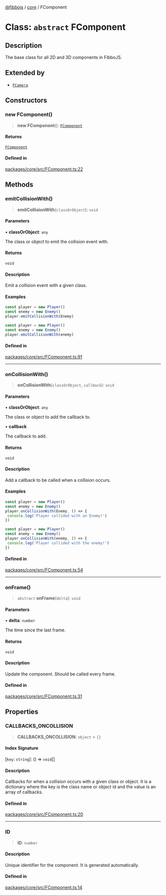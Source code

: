 [@fibbojs](/api/index) / [core](/api/core) / FComponent

# Class: `abstract` FComponent

## Description

The base class for all 2D and 3D components in FibboJS.

## Extended by

- [`FCamera`](FCamera.md)

## Constructors

### new FComponent()

> **new FComponent**(): [`FComponent`](FComponent.md)

#### Returns

[`FComponent`](FComponent.md)

#### Defined in

[packages/core/src/FComponent.ts:22](https://github.com/fibbojs/fibbo/blob/2b94dbe5ad7abc15b8f9f57b33427a79de05c36b/packages/core/src/FComponent.ts#L22)

## Methods

### emitCollisionWith()

> **emitCollisionWith**(`classOrObject`): `void`

#### Parameters

• **classOrObject**: `any`

The class or object to emit the collision event with.

#### Returns

`void`

#### Description

Emit a collision event with a given class.

#### Examples

```typescript
const player = new Player()
const enemy = new Enemy()
player.emitCollisionWith(Enemy)
```

```typescript
const player = new Player()
const enemy = new Enemy()
player.emitCollisionWith(enemy)
```

#### Defined in

[packages/core/src/FComponent.ts:91](https://github.com/fibbojs/fibbo/blob/2b94dbe5ad7abc15b8f9f57b33427a79de05c36b/packages/core/src/FComponent.ts#L91)

***

### onCollisionWith()

> **onCollisionWith**(`classOrObject`, `callback`): `void`

#### Parameters

• **classOrObject**: `any`

The class or object to add the callback to.

• **callback**

The callback to add.

#### Returns

`void`

#### Description

Add a callback to be called when a collision occurs.

#### Examples

```typescript
const player = new Player()
const enemy = new Enemy()
player.onCollisionWith(Enemy, () => {
 console.log('Player collided with an Enemy!')
})
```

```typescript
const player = new Player()
const enemy = new Enemy()
player.onCollisionWith(enemy, () => {
 console.log('Player collided with the enemy!')
})
```

#### Defined in

[packages/core/src/FComponent.ts:54](https://github.com/fibbojs/fibbo/blob/2b94dbe5ad7abc15b8f9f57b33427a79de05c36b/packages/core/src/FComponent.ts#L54)

***

### onFrame()

> `abstract` **onFrame**(`delta`): `void`

#### Parameters

• **delta**: `number`

The time since the last frame.

#### Returns

`void`

#### Description

Update the component.
Should be called every frame.

#### Defined in

[packages/core/src/FComponent.ts:31](https://github.com/fibbojs/fibbo/blob/2b94dbe5ad7abc15b8f9f57b33427a79de05c36b/packages/core/src/FComponent.ts#L31)

## Properties

### CALLBACKS\_ONCOLLISION

> **CALLBACKS\_ONCOLLISION**: `object` = `{}`

#### Index Signature

 \[`key`: `string`\]: () => `void`[]

#### Description

Callbacks for when a collision occurs with a given class or object.
It is a dictionary where the key is the class name or object id and the value is an array of callbacks.

#### Defined in

[packages/core/src/FComponent.ts:20](https://github.com/fibbojs/fibbo/blob/2b94dbe5ad7abc15b8f9f57b33427a79de05c36b/packages/core/src/FComponent.ts#L20)

***

### ID

> **ID**: `number`

#### Description

Unique identifier for the component.
It is generated automatically.

#### Defined in

[packages/core/src/FComponent.ts:14](https://github.com/fibbojs/fibbo/blob/2b94dbe5ad7abc15b8f9f57b33427a79de05c36b/packages/core/src/FComponent.ts#L14)

